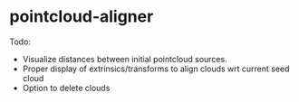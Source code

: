 # pointcloud-aligner

Todo:

- Visualize distances between initial pointcloud sources.
- Proper display of extrinsics/transforms to align clouds wrt current seed cloud
- Option to delete clouds
